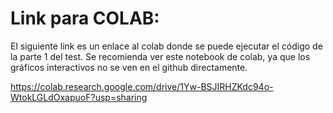 # Link para COLAB:
El siguiente link es un enlace al colab donde se puede ejecutar el código de la parte 1 del test.
Se recomienda ver este notebook de colab, ya que los gráficos interactivos no se ven en el github directamente.

https://colab.research.google.com/drive/1Yw-BSJIRHZKdc94o-WtokLGLdOxapuoF?usp=sharing
